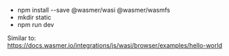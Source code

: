 - npm install --save @wasmer/wasi @wasmer/wasmfs
- mkdir static
- npm run dev

Similar to: https://docs.wasmer.io/integrations/js/wasi/browser/examples/hello-world
